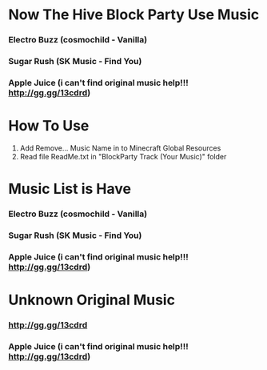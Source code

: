 # Now The Hive Block Party Use Music
### Electro Buzz (cosmochild - Vanilla)
### Sugar Rush (SK Music - Find You)
### Apple Juice (i can't find original music help!!! http://gg.gg/13cdrd)
# How To Use
1. Add Remove... Music Name in to Minecraft Global Resources
2. Read file ReadMe.txt in "BlockParty Track (Your Music)" folder
# Music List is Have
### Electro Buzz (cosmochild - Vanilla)
### Sugar Rush (SK Music - Find You)
### Apple Juice (i can't find original music help!!! http://gg.gg/13cdrd)
# Unknown Original Music  
### http://gg.gg/13cdrd
### Apple Juice (i can't find original music help!!! http://gg.gg/13cdrd)
